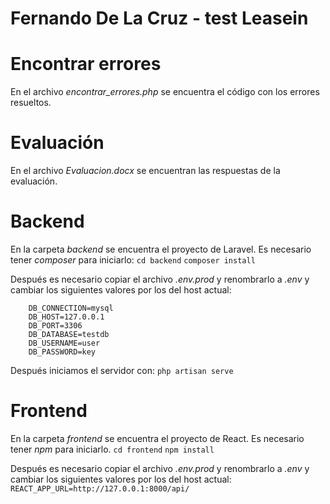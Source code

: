 # Fernando  De La Cruz - test Leasein

# Encontrar errores
En el archivo *encontrar_errores.php* se encuentra el código con los errores resueltos.

# Evaluación
En el archivo *Evaluacion.docx* se encuentran las respuestas de la evaluación.

# Backend
En la carpeta *backend* se encuentra el proyecto de Laravel. Es necesario tener *composer* para iniciarlo:
` cd backend `
` composer install `

Después es necesario copiar el archivo *.env.prod* y renombrarlo a *.env* y cambiar los siguientes valores por los del host actual:

```
	DB_CONNECTION=mysql
	DB_HOST=127.0.0.1
	DB_PORT=3306
	DB_DATABASE=testdb
	DB_USERNAME=user
	DB_PASSWORD=key
```
Después iniciamos el servidor con:
` php artisan serve `

# Frontend
En la carpeta *frontend* se encuentra el proyecto de React. Es necesario tener *npm* para iniciarlo.
` cd frontend `
` npm install `

Después es necesario copiar el archivo *.env.prod* y renombrarlo a *.env* y cambiar los siguientes valores por los del host actual:
` REACT_APP_URL=http://127.0.0.1:8000/api/ `